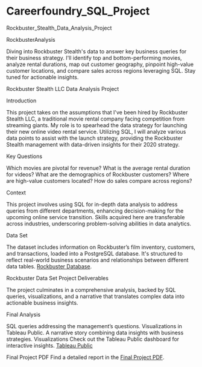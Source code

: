 # Careerfoundry_SQL_Project
Rockbuster_Stealth_Data_Analysis_Project 


RockbusterAnalysis

Diving into Rockbuster Stealth's data to answer key business queries for their business strategy. I'll identify top and bottom-performing movies, analyze rental durations, map out customer geography, pinpoint high-value customer locations, and compare sales across regions leveraging SQL. Stay tuned for actionable insights.

Rockbuster Stealth LLC Data Analysis Project

Introduction

This project takes on the assumptions that I've been hired by Rockbuster Stealth LLC, a traditional movie rental company facing competition from streaming giants. My role is to spearhead the data strategy for launching their new online video rental service. Utilizing SQL, I will analyze various data points to assist with the launch strategy, providing the Rockbuster Stealth management with data-driven insights for their 2020 strategy.

Key Questions

Which movies are pivotal for revenue?
What is the average rental duration for videos?
What are the demographics of Rockbuster customers?
Where are high-value customers located?
How do sales compare across regions?


Context

This project involves using SQL for in-depth data analysis to address queries from different departments, enhancing decision-making for the upcoming online service transition. Skills acquired here are transferable across industries, underscoring problem-solving abilities in data analytics.

Data Set

The dataset includes information on Rockbuster’s film inventory, customers, and transactions, loaded into a PostgreSQL database. It's structured to reflect real-world business scenarios and relationships between different data tables.
[Rockbuster Database](http://www.postgresqltutorial.com/wp-content/uploads/2019/05/dvdrental.zip).

Rockbuster Data Set Project Deliverables

The project culminates in a comprehensive analysis, backed by SQL queries, visualizations, and a narrative that translates complex data into actionable business insights.

Final Analysis

SQL queries addressing the management’s questions.
Visualizations in Tableau Public.
A narrative story combining data insights with business strategies.
Visualizations
Check out the Tableau Public dashboard for interactive insights. [Tableau Public](https://public.tableau.com/views/CF_Task_3_10_process/Hihgest_revenue_films?:language=en-GB&publish=yes&:sid=&:display_count=n&:origin=viz_share_link)

Final Project PDF
Find a detailed report in the [Final Project PDF](file:///C:/Users/peter/OneDrive/CareerFoundry/DataImmerse/3%20Databases%20and%20SQl%20for%20Analysts/Task10/uploaded/Peter_Pap_Task_3_10_PRESENTATION.pdf).

